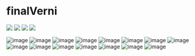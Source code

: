 # finalVerni

<span><a target="_blank" rel="noopener noreferrer" href="https://camo.githubusercontent.com/dcda8d4b13cf09b9e90b1b44d91aefd13f2bdca27b55733f4f3332339e3d190f/68747470733a2f2f696d672e736869656c64732e696f2f62616467652f48544d4c2d6533346632363f7374796c653d666c6174266c6f676f3d68746d6c35266c6f676f436f6c6f723d7768697465"><img src="https://camo.githubusercontent.com/dcda8d4b13cf09b9e90b1b44d91aefd13f2bdca27b55733f4f3332339e3d190f/68747470733a2f2f696d672e736869656c64732e696f2f62616467652f48544d4c2d6533346632363f7374796c653d666c6174266c6f676f3d68746d6c35266c6f676f436f6c6f723d7768697465" data-canonical-src="https://img.shields.io/badge/HTML-e34f26?style=flat&amp;logo=html5&amp;logoColor=white" style="max-width: 100%;"></a></span>
<span><a target="_blank" rel="noopener noreferrer" href="https://camo.githubusercontent.com/9ec42846977dc75ca88cfac233370cad14d36507f7a1449ab3636e86f2ccb756/68747470733a2f2f696d672e736869656c64732e696f2f62616467652f4353532d3135373262363f7374796c653d666c6174266c6f676f3d63737333266c6f676f436f6c6f723d7768697465"><img src="https://camo.githubusercontent.com/9ec42846977dc75ca88cfac233370cad14d36507f7a1449ab3636e86f2ccb756/68747470733a2f2f696d672e736869656c64732e696f2f62616467652f4353532d3135373262363f7374796c653d666c6174266c6f676f3d63737333266c6f676f436f6c6f723d7768697465" data-canonical-src="https://img.shields.io/badge/CSS-1572b6?style=flat&amp;logo=css3&amp;logoColor=white" style="max-width: 100%;"></a></span>
<span><img src="https://img.shields.io/badge/Java-20c997?style=flat-square&logo=Java&logoColor=#007396"/><span>
<span><img src="https://camo.githubusercontent.com/0ac526200358c3cd09ca0eae4bc7149282c173b5fb1de1636715f18b9ab346ba/68747470733a2f2f696d672e736869656c64732e696f2f62616467652f4a6176615363726970742d4637444631453f7374796c653d666c6174266c6f676f3d4a617661536372697074266c6f676f436f6c6f723d7768697465" data-canonical-src="https://img.shields.io/badge/JavaScript-F7DF1E?style=flat&amp;logo=JavaScript&amp;logoColor=white" style="max-width: 100%;"></a></span>


![image](https://user-images.githubusercontent.com/83768500/132340947-2a844d2a-662a-4b5b-b979-e128b91ba4b8.png)
![image](https://user-images.githubusercontent.com/83768500/132340954-231fcf32-a9ba-46f3-9fb3-39e38e09aa4c.png)
![image](https://user-images.githubusercontent.com/83768500/132340966-3b78b64f-640f-495c-9626-72d448503e63.png)
![image](https://user-images.githubusercontent.com/83768500/132340981-67a2a17e-a622-4430-b146-9903f7692e63.png)
![image](https://user-images.githubusercontent.com/83768500/132340998-22151a2c-52db-40fa-a4f8-7e6b7d9fdcb2.png)
![image](https://user-images.githubusercontent.com/83768500/132341008-f319e2b2-a186-443c-8409-cbe04d9083d2.png)
![image](https://user-images.githubusercontent.com/83768500/132341019-e0eefdd9-ba9e-4155-84a3-ed1e6ebcdcae.png)
![image](https://user-images.githubusercontent.com/83768500/132341029-fafa0279-6e97-44cd-861d-bf31fec7cc21.png)
![image](https://user-images.githubusercontent.com/83768500/132341051-e0fd7943-9c9b-4718-b145-b5aad502a72d.png)
![image](https://user-images.githubusercontent.com/83768500/132341065-06d48a3a-dc6e-47cd-995f-7e71f3879df0.png)
![image](https://user-images.githubusercontent.com/83768500/135452150-1e41f82e-c12c-4192-b318-2306a7489b87.png)
![image](https://user-images.githubusercontent.com/83768500/132341097-2d7f3469-a3c4-4098-9045-74ceba2c0590.png)
![image](https://user-images.githubusercontent.com/83768500/132341106-56b5e8ae-7dad-45a5-9795-bf7b65386be9.png)
![image](https://user-images.githubusercontent.com/83768500/132341129-fe43e13e-b747-4054-b826-ea22cfb9897d.png)
![image](https://user-images.githubusercontent.com/83768500/132341140-d66ac819-879a-48d8-8ce6-990b04ad0b3b.png)
